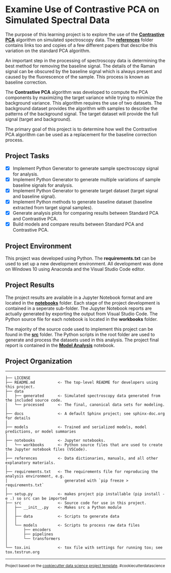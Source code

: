 Examine Use of Contrastive PCA on Simulated Spectral Data
=========================================================
The purpose of this learning project is to explore the use of the [**Contrastive PCA**](https://arxiv.org/abs/1709.06716) 
algorithm on simulated spectroscopy data.  The [**references**](./references) folder contains links too and copies of a 
few different papers that describe this variation on the standard PCA algorithm.

An important step in the processing of spectroscopy data is determining the best method for removing the 
baseline signal.  The details of the Raman signal can be obscured by the baseline signal which is always present and 
caused by the fluorescence of the sample.  This process is known as baseline correction.

The **Contrastive PCA** algorithm was developed to compute the PCA components by maximizing the target variance 
while trying to minimize the background variance.  This algorithm requires the use of two datasets.  The background
dataset provides the algorithm with samples to describe the patterns of the background signal.  The target dataset
will provide the full signal (target and background).

The primary goal of this project is to determine how well the Contrastive PCA algorithm can be used as a replacement 
for the baseline correction process.

## Project Tasks
- [X] Implement Python Generator to generate sample spectroscopy signal for analysis.
- [X] Implement Python Generator to generate multiple variations of sample baseline signals for analysis.
- [X] Implement Python Generator to generate target dataset (target signal and baseline signal).
- [X] Implement Python methods to generate baseline dataset (baseline extracted from target signal samples).
- [X] Generate analysis plots for comparing results between Standard PCA and Contrastive PCA.
- [X] Build models and compare results between Standard PCA and Contrastive PCA.

## Project Environment
This project was developed using Python.  The **requirements.txt** can be used to set up a new development
environment.  All development was done on Windows 10 using Anaconda and the Visual Studio Code editor.

## Project Results
The project results are available in a Jupyter Notebook format and are located in the [**notebooks**](./notebooks) 
folder.  Each stage of the project development is contained in a seperate sub-folder.  The Jupyter Notebook reports
are actually generated by exporting the output from Visual Studio Code.  The Python source file for each notebook 
is located in the **workbooks** folder.

The majority of the source code used to implement this project can be found in the [**src**](./src) folder.  The 
Python scripts in the root folder are used to generate and process the datasets used in this analysis.  The 
project final report is contained in the [**Model Analysis**](./notebooks/results/03-model-analysis.ipynb) notebook.

## Project Organization
------------

    ├── LICENSE
    ├── README.md          <- The top-level README for developers using this project.
    ├── data
    │   ├── generated      <- Simulated spectroscopy data generated from the included source code.
    │   └── processed      <- The final, canonical data sets for modeling.
    │
    ├── docs               <- A default Sphinx project; see sphinx-doc.org for details
    │
    ├── models             <- Trained and serialized models, model predictions, or model summaries
    │
    ├── notebooks          <- Jupyter notebooks.
    │   └── workbooks      <- Python source files that are used to create the Jupyter notebook files (VSCode).
    │
    ├── references         <- Data dictionaries, manuals, and all other explanatory materials.
    │
    ├── requirements.txt   <- The requirements file for reproducing the analysis environment, e.g.
    │                         generated with `pip freeze > requirements.txt`
    │
    ├── setup.py           <- makes project pip installable (pip install -e .) so src can be imported
    ├── src                <- Source code for use in this project.
    │   ├── __init__.py    <- Makes src a Python module
    │   │
    │   ├── data           <- Scripts to generate data
    │   │              
    │   └── models         <- Scripts to process raw data files     
    │       ├── encoders
    │       ├── pipelines
    │       └── transformers    
    │
    └── tox.ini            <- tox file with settings for running tox; see tox.testrun.org


--------

<p><small>Project based on the <a target="_blank" href="https://drivendata.github.io/cookiecutter-data-science/">cookiecutter data science project template</a>. #cookiecutterdatascience</small></p>
